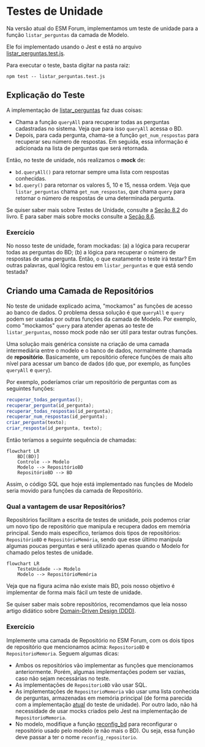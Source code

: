 # Testes de Unidade

Na versão atual do ESM Forum, implementamos um teste de unidade para a função `listar_perguntas` da camada de Modelo.

Ele foi implementado usando o Jest e está no arquivo [listar_perguntas.test.js](../testes/listar_perguntas.test.js).

Para executar o teste, basta digitar na pasta raiz:

`npm test -- listar_perguntas.test.js`

## Explicação do Teste

A implementação de [listar_perguntas](../modelo.js) faz duas coisas:

* Chama a função `queryAll` para recuperar todas as perguntas cadastradas no sistema. Veja que para isso `queryAll` acessa o BD.
* Depois, para cada pergunta, chama-se a função `get_num_respostas` para recuperar seu número de respostas. Em seguida, essa informação é adicionada na lista de perguntas que será retornada.

Então, no teste de unidade, nós realizamos o **mock** de:

* `bd.queryAll()` para retornar sempre uma lista com respostas conhecidas.
* `bd.query()` para retornar os valores 5, 10 e 15, nessa ordem. Veja que 
`listar_perguntas` chama `get_num_respostas`, que chama `query` para
retornar o número de respostas de uma determinada pergunta.

Se quiser saber mais sobre Testes de Unidade, consulte a [Seção 8.2](https://engsoftmoderna.info/cap8.html#testes-de-unidade) do livro. E para saber mais sobre mocks consulte a [Seção 8.6](https://engsoftmoderna.info/cap8.html#mocks).

### Exercício

No nosso teste de unidade, foram mockadas: (a) a lógica para 
recuperar todas as perguntas do BD; (b) a lógica para recuperar 
o número de respostas de uma pergunta. Então, o que exatamente
  o teste irá testar? Em outras palavras, qual  lógica restou 
em `listar_perguntas` e que está sendo testada?

## Criando uma Camada de Repositórios

No teste de unidade explicado acima, "mockamos" as
funções de acesso ao banco de dados. O problema dessa solução é que 
`queryAll` e `query` podem ser usadas por outras funções da 
camada de Modelo. Por exemplo, como "mockamos" `query` para atender
apenas ao teste de `listar_perguntas`, nosso mock pode não ser útil para testar outras funções.

Uma solução mais genérica consiste na criação de uma camada
intermediária entre o modelo e o banco de dados, normalmente 
chamada de **repositório**. Basicamente, um repositório
oferece funções de mais alto nível para acessar um banco de dados 
(do que, por exemplo, as funções `queryAll` e `query`).

Por exemplo, poderíamos criar um repositório de perguntas 
com as seguintes funções:

````javascript
recuperar_todas_perguntas(); 
recuperar_pergunta(id_pergunta);
recuperar_todas_respostas(id_pergunta);
recuperar_num_respostas(id_pergunta);
criar_pergunta(texto);
criar_resposta(id_pergunta, texto);
````

Então teríamos a seguinte sequência de chamadas:

```mermaid
flowchart LR
    BD[(BD)]
    Controle --> Modelo
    Modelo --> RepositórioBD
    RepositórioBD --> BD
```

Assim, o código SQL que hoje está implementado nas funções de 
Modelo seria movido para funções da camada de Repositório.

### Qual a vantagem de usar Repositórios?

Repositórios facilitam a escrita de testes de unidade, pois 
podemos criar um novo tipo de repositório que manipula e recupera dados em memória principal. Sendo mais específico, 
teríamos dois tipos de repositórios: `RepositórioBD` e
`RepositórioMemória`, sendo que esse último manipula
algumas poucas perguntas e será utilizado apenas quando o Modelo for chamado pelos testes de unidade.

```mermaid
flowchart LR
    TesteUnidade --> Modelo
    Modelo --> RepositórioMemória
```

Veja que na figura acima não existe mais BD, pois nosso objetivo é 
implementar de forma mais fácil um teste de unidade.

Se quiser saber mais sobre repositórios, recomendamos que leia nosso artigo didático sobre [Domain-Driven Design (DDD)](https://engsoftmoderna.info/artigos/ddd.html).

### Exercício

Implemente uma camada de Repositório no ESM Forum, com os dois 
tipos de repositório que mencionamos acima: `RepositorioBD` e `RepositorioMemoria`. Seguem algumas dicas:
*  Ambos os repositórios vão implementar as funções que mencionamos anteriormente. Porém, algumas implementações podem ser vazias, caso não sejam necessárias no teste.
* As implementações de `RepositorioBD` vão usar SQL.
* As implementações de `RepositorioMemoria` vão usar uma lista conhecida de perguntas, armazenadas em memória principal (de forma parecida com a implementação [atual](../testes/listar_perguntas.test.js) do teste de unidade). Por outro lado, não há necessidade de usar mocks criados pelo Jest na implementação de `RepositorioMemoria`.
* No modelo, modifique a função [reconfig_bd](../modelo.js) para reconfigurar o repositório usado pelo modelo (e não mais o BD). Ou seja, essa função deve passar a ter o nome `reconfig_repositorio`.
